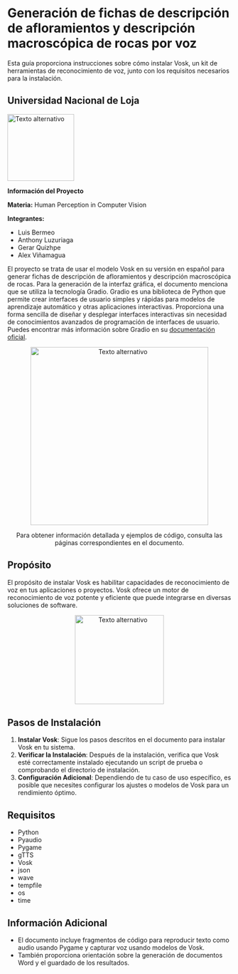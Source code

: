 # Generación de fichas de descripción de afloramientos y descripción macroscópica de rocas por voz

Esta guía proporciona instrucciones sobre cómo instalar Vosk, un kit de herramientas de reconocimiento de voz, junto con los requisitos necesarios para la instalación.

## Universidad Nacional de Loja 
<img src="https://encrypted-tbn0.gstatic.com/images?q=tbn:ANd9GcROxZ2VGD6VkPMD0pDcTCWbGb8GrOQnyGTyh5184RHz3xhjOUr-sQEtJG3E0Rp3_-tlWaE&usqp=CAU" alt="Texto alternativo" width="150"/>

**Información del Proyecto**

**Materia:**
Human Perception in Computer Vision

**Integrantes:**
- Luis Bermeo
- Anthony Luzuriaga
- Gerar Quizhpe
- Alex Viñamagua

El proyecto se trata de usar el modelo Vosk en su versión en español para generar fichas de descripción de afloramientos y descripción macroscópica de rocas. Para la generación de la interfaz gráfica, el documento menciona que se utiliza la tecnología Gradio. Gradio es una biblioteca de Python que permite crear interfaces de usuario simples y rápidas para modelos de aprendizaje automático y otras aplicaciones interactivas. Proporciona una forma sencilla de diseñar y desplegar interfaces interactivas sin necesidad de conocimientos avanzados de programación de interfaces de usuario. Puedes encontrar más información sobre Gradio en su [documentación oficial](https://www.gradio.app/docs/).
<div style="text-align: center;">
<img src="https://www.adelean.com/img/posts/indexation_des_transcripts_image.png" alt="Texto alternativo" width="400"/>

Para obtener información detallada y ejemplos de código, consulta las páginas correspondientes en el documento.
</div>

## Propósito
El propósito de instalar Vosk es habilitar capacidades de reconocimiento de voz en tus aplicaciones o proyectos. Vosk ofrece un motor de reconocimiento de voz potente y eficiente que puede integrarse en diversas soluciones de software.

<div style="text-align: center;">
    <img src="https://www.sinologic.net/wp-content/uploads/2021/03/vosk_big.png" alt="Texto alternativo" width="200"/>
</div>

## Pasos de Instalación
1. **Instalar Vosk**: Sigue los pasos descritos en el documento para instalar Vosk en tu sistema.
2. **Verificar la Instalación**: Después de la instalación, verifica que Vosk esté correctamente instalado ejecutando un script de prueba o comprobando el directorio de instalación.
3. **Configuración Adicional**: Dependiendo de tu caso de uso específico, es posible que necesites configurar los ajustes o modelos de Vosk para un rendimiento óptimo.

## Requisitos
- Python
- Pyaudio
- Pygame
- gTTS
- Vosk
- json
- wave
- tempfile
- os
- time

## Información Adicional
- El documento incluye fragmentos de código para reproducir texto como audio usando Pygame y capturar voz usando modelos de Vosk.
- También proporciona orientación sobre la generación de documentos Word y el guardado de los resultados.
